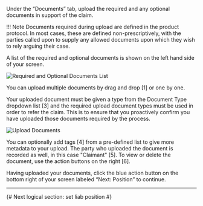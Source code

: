 Under the “Documents” tab, upload the required and any optional documents in support of the claim. 

!!! Note
    Documents required during upload are defined in the product protocol. In most cases, these are defined non-prescriptively, with the parties called upon to supply any allowed documents upon which they wish to rely arguing their case.

A list of the required and optional documents is shown on the left hand side of your screen.

![Required and Optional Documents List](/assets/required-docs-list.png)

You can upload multiple documents by drag and drop [1] or one by one.

Your uploaded document must be given a type from the Document Type dropdown list [3] and the required upload document types must be used in order to refer the claim. This is to ensure that you proactively confirm you have uploaded those documents required by the process.

![Upload Documents](/assets/upload-documents-screen.png)

You can optionally add tags [4] from a pre-defined list to give more metadata to your upload. The party who uploaded the document is recorded as well, in this case "Claimant" [5]. To view or delete the document, use the action buttons on the right [6].

Having uploaded your documents, click the blue action button on the bottom right of your screen labeled “Next: Position” to continue.

---
{# Next logical section: set liab position #}